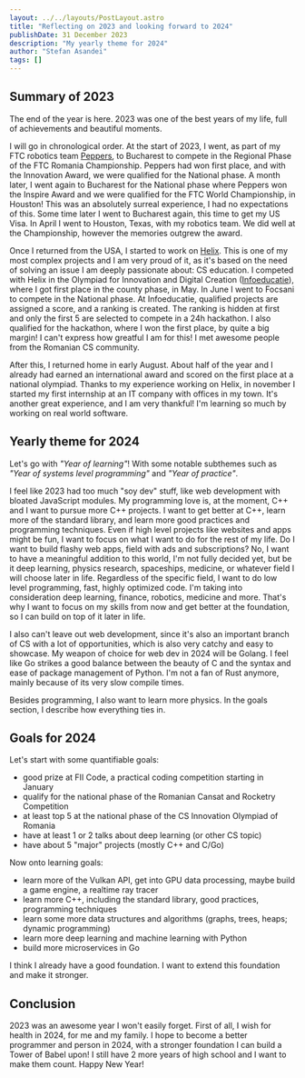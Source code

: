 ```yaml
---
layout: ../../layouts/PostLayout.astro
title: "Reflecting on 2023 and looking forward to 2024"
publishDate: 31 December 2023
description: "My yearly theme for 2024"
author: "Stefan Asandei"
tags: []
---
```


## Summary of 2023

The end of the year is here. 2023 was one of the best years of my life, full of achievements and beautiful moments. 

I will go in chronological order. At the start of 2023, I went, as part of my FTC robotics team [Peppers](https://peppers-robotics.ro), to Bucharest to compete in the Regional Phase of the FTC Romania Championship. Peppers had won first place, and with the Innovation Award, we were qualified for the National phase. A month later, I went again to Bucharest for the National phase where Peppers won the Inspire Award and we were qualified for the FTC World Championship, in Houston! This was an absolutely surreal experience, I had no expectations of this. Some time later I went to Bucharest again, this time to get my US Visa. In April I went to Houston, Texas, with my robotics team. We did well at the Championship, however the memories outgrew the award.

Once I returned from the USA, I started to work on [Helix](https://github.com/helixstudio/helix). This is one of my most complex projects and I am very proud of it, as it's based on the need of solving an issue I am deeply passionate about: CS education. I competed with Helix in the Olympiad for Innovation and Digital Creation ([Infoeducatie](https://infoeducatie.ro)), where I got first place in the county phase, in May. In June I went to Focsani to compete in the National phase. At Infoeducatie, qualified projects are assigned a score, and a ranking is created. The ranking is hidden at first and only the first 5 are selected to compete in a 24h hackathon. I also qualified for the hackathon, where I won the first place, by quite a big margin! I can't express how greatful I am for this! I met awesome people from the Romanian CS community.

After this, I returned home in early August. About half of the year and I already had earned an international award and scored on the first place at a national olympiad. Thanks to my experience working on Helix, in november I started my first internship at an IT company with offices in my town. It's another great experience, and I am very thankful! I'm learning so much by working on real world software.

## Yearly theme for 2024

Let's go with *"Year of learning"*! With some notable subthemes such as *"Year of systems level programming"* and *"Year of practice"*.

I feel like 2023 had too much "soy dev" stuff, like web development with bloated JavaScript modules. My programming love is, at the moment, C++ and I want to pursue more C++ projects. I want to get better at C++, learn more of the standard library, and learn more good practices and programming techniques. Even if high level projects like websites and apps might be fun, I want to focus on what I want to do for the rest of my life. Do I want to build flashy web apps, field with ads and subscriptions? No, I want to have a meaningful addition to this world, I'm not fully decided yet, but be it deep learning, physics research, spaceships, medicine, or whatever field I will choose later in life. Regardless of the specific field, I want to do low level programming, fast, highly optimized code. I'm taking into consideration deep learning, finance, robotics, medicine and more. That's why I want to focus on my skills from now and get better at the foundation, so I can build on top of it later in life.

I also can't leave out web development, since it's also an important branch of CS with a lot of opportunities, which is also very catchy and easy to showcase. My weapon of choice for web dev in 2024 will be Golang. I feel like Go strikes a good balance between the beauty of C and the syntax and ease of package management of Python. I'm not a fan of Rust anymore, mainly because of its very slow compile times.

Besides programming, I also want to learn more physics. In the goals section, I describe how everything ties in.

## Goals for 2024

Let's start with some quantifiable goals:
 - good prize at FII Code, a practical coding competition starting in January
 - qualify for the national phase of the Romanian Cansat and Rocketry Competition
 - at least top 5 at the national phase of the CS Innovation Olympiad of Romania
 - have at least 1 or 2 talks about deep learning (or other CS topic)
 - have about 5 "major" projects (mostly C++ and C/Go) 

Now onto learning goals:
 - learn more of the Vulkan API, get into GPU data processing, maybe build a game engine, a realtime ray tracer
 - learn more C++, including the standard library, good practices, programming techniques
 - learn some more data structures and algorithms (graphs, trees, heaps; dynamic programming)
 - learn more deep learning and machine learning with Python
 - build more microservices in Go

I think I already have a good foundation. I want to extend this foundation and make it stronger.

## Conclusion

2023 was an awesome year I won't easily forget. First of all, I wish for health in 2024, for me and my family. I hope to become a better programmer and person in 2024, with a stronger foundation I can build a Tower of Babel upon! I still have 2 more years of high school and I want to make them count. Happy New Year!
